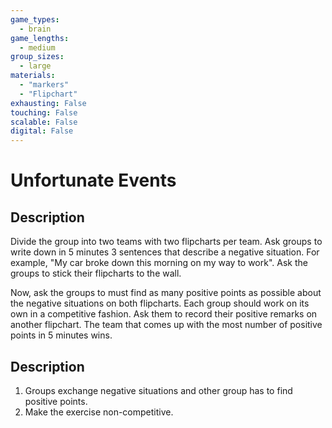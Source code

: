 ```yaml
---
game_types:
  - brain
game_lengths:
  - medium
group_sizes:
  - large
materials:
  - "markers"
  - "Flipchart"
exhausting: False
touching: False
scalable: False
digital: False
---
```

# Unfortunate Events

## Description
Divide the group into two teams with two flipcharts per team. Ask groups to write down in 5 minutes 3 sentences that describe a negative situation.
For example, "My car broke down this morning on my way to work". Ask the groups to stick their flipcharts to the wall. 

Now, ask the groups to must find as many positive points as possible about the negative situations on both flipcharts. Each group should work on its own in a competitive fashion. Ask them to record their positive remarks on another flipchart. The team that comes up with the most number of positive points in 5 minutes wins.

## Description
1. Groups exchange negative situations and other group has to find positive points. 
2. Make the exercise non-competitive.
